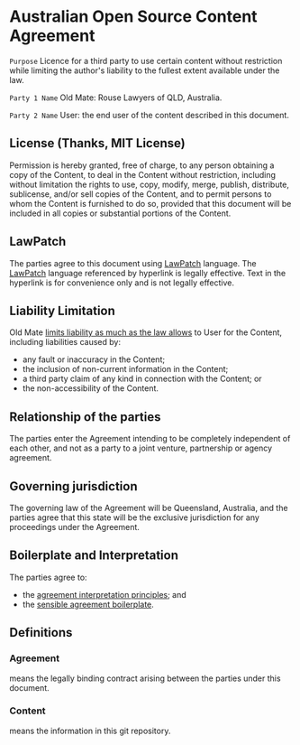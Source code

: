 # Australian Open Source Content Agreement 

`Purpose` Licence for a third party to use certain content without restriction while limiting the author's liability to the fullest extent available under the law.

`Party 1 Name` Old Mate: Rouse Lawyers of QLD, Australia.

`Party 2 Name` User: the end user of the content described in this document. 

## License (Thanks, MIT License)

Permission is hereby granted, free of charge, to any person obtaining a copy of the Content, to deal in the Content without restriction, including without limitation the rights to use, copy, modify, merge, publish, distribute, sublicense, and/or sell copies of the Content, and to permit persons to whom the Content is furnished to do so, provided that this document will be included in all copies or substantial portions of the Content.

## LawPatch

The parties agree to this document using [LawPatch](http://lawpatch.org) language. The [LawPatch](http://lawpatch.org) language referenced by hyperlink is legally effective. Text in the hyperlink is for convenience only and is not legally effective.

## Liability Limitation

Old Mate <a href="https://github.com/lawpatch/au-limitation/blob/90bb197e3299a4025af8c3db50e33b3f291e66a2/au-limitation-0.md" target="_blank">limits liability as much as the law allows</a> to User for the Content, including liabilities caused by:

- any fault or inaccuracy in the Content;
- the inclusion of non-current information in the Content; 
- a third party claim of any kind in connection with the Content; or
- the non-accessibility of the Content.

## Relationship of the parties

The parties enter the Agreement intending to be completely independent of each other, and not as a party to a joint venture, partnership or agency agreement.

## Governing jurisdiction

The governing law of the Agreement will be Queensland, Australia, and the parties agree that this state will be the exclusive jurisdiction for any proceedings under the Agreement.

## Boilerplate and Interpretation

The parties agree to:
- the <a href="https://github.com/lawpatch/au-interpretation/blob/84139bfbd5c3580bb215acf2435f6c2a4a608aae/au-interpretation.md" target="_blank">agreement interpretation principles</a>; and
- the <a href="https://github.com/lawpatch/au-boilerplate/blob/d5f1348ff82b3e90b96d78a5ba1225367318c42e/sensible-boilerplate.md" target="_blank">sensible agreement boilerplate</a>.

## Definitions

### Agreement
means the legally binding contract arising between the parties under this document.

### Content
means the information in this git repository.
